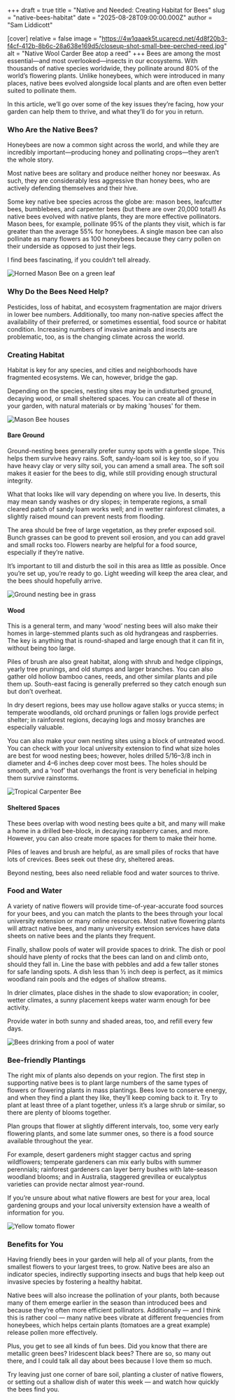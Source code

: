 +++
draft = true
title = "Native and Needed: Creating Habitat for Bees"
slug = "native-bees-habitat"
date = "2025-08-28T09:00:00.000Z"
author = "Sam Liddicott"

[cover]
relative = false
image = "https://4w1qaaek5t.ucarecd.net/4d8f20b3-f4cf-412b-8b6c-28a638e169d5/closeup-shot-small-bee-perched-reed.jpg"
alt = "Native Wool Carder Bee atop a reed"
+++
Bees are among the most essential—and most overlooked—insects in our ecosystems. With thousands of native species worldwide, they pollinate around 80% of the world’s flowering plants. Unlike honeybees, which were introduced in many places, native bees evolved alongside local plants and are often even better suited to pollinate them.

In this article, we’ll go over some of the key issues they’re facing, how your garden can help them to thrive, and what they’ll do for you in return.

### Who Are the Native Bees?

Honeybees are now a common sight across the world, and while they are incredibly important—producing honey and pollinating crops—they aren’t the whole story.

Most native bees are solitary and produce neither honey nor beeswax. As such, they are considerably less aggressive than honey bees, who are actively defending themselves and their hive.

Some key native bee species across the globe are: mason bees, leafcutter bees, bumblebees, and carpenter bees (but there are over 20,000 total!) As native bees evolved with native plants, they are more effective pollinators. Mason bees, for example, pollinate 95% of the plants they visit, which is far greater than the average 55% for honeybees. A single mason bee can also pollinate as many flowers as 100 honeybees because they carry pollen on their underside as opposed to just their legs. 

I find bees fascinating, if you couldn’t tell already.

![Horned Mason Bee on a green leaf](https://4w1qaaek5t.ucarecd.net/2ebab302-b78d-4e28-a6fd-f16adb169701/closeup-female-horned-mason-bee-osmia-cornuta-green-leaf.jpg)

### Why Do the Bees Need Help?

Pesticides, loss of habitat, and ecosystem fragmentation are major drivers in lower bee numbers. Additionally, too many non-native species affect the availability of their preferred, or sometimes essential, food source or habitat condition. Increasing numbers of invasive animals and insects are problematic, too, as is the changing climate across the world. 

### Creating Habitat

Habitat is key for any species, and cities and neighborhoods have fragmented ecosystems. We can, however, bridge the gap. 

Depending on the species, nesting sites may be in undisturbed ground, decaying wood, or small sheltered spaces. You can create all of these in your garden, with natural materials or by making 'houses' for them.

![Mason Bee houses](https://4w1qaaek5t.ucarecd.net/41a8c2a9-3088-446d-b269-628572cde39f/7167413751_7e784ba6bc_o.jpg "
\"[Mason bee houses](https://www.flickr.com/photos/95142644@N00/7167413751)\" by [Ruth and Dave](https://www.flickr.com/photos/95142644@N00) is licensed under [CC BY 2.0](https://creativecommons.org/licenses/by/2.0/?ref=openverse).")

#### Bare Ground

Ground-nesting bees generally prefer sunny spots with a gentle slope. This helps them survive heavy rains. Soft, sandy-loam soil is key too, so if you have heavy clay or very silty soil, you can amend a small area. The soft soil makes it easier for the bees to dig, while still providing enough structural integrity. 

What that looks like will vary depending on where you live. In deserts, this may mean sandy washes or dry slopes; in temperate regions, a small cleared patch of sandy loam works well; and in wetter rainforest climates, a slightly raised mound can prevent nests from flooding.

The area should be free of large vegetation, as they prefer exposed soil. Bunch grasses can be good to prevent soil erosion, and you can add gravel and small rocks too. Flowers nearby are helpful for a food source, especially if they’re native.

It’s important to till and disturb the soil in this area as little as possible. Once you’re set up, you’re ready to go. Light weeding will keep the area clear, and the bees should hopefully arrive.

![Ground nesting bee in grass](https://4w1qaaek5t.ucarecd.net/c7e5a6d9-e998-4210-830b-91d7a563de7d/2022-03-18_17_01_10_A_ground-nesting_bee_next_to_a_nest_along_Hidden_Meadow_Drive_in_the_Franklin_Glen_section_of_Chantilly,_Fairfax_County,_Virginia.jpg "Ground-nesting bee next to its nest — photo by Famartin, March 18 2022, via Wikimedia Commons (CC BY-SA 4.0).")

#### Wood

This is a general term, and many ‘wood’ nesting bees will also make their homes in large-stemmed plants such as old hydrangeas and raspberries. The key is anything that is round-shaped and large enough that it can fit in, without being too large.

Piles of brush are also great habitat, along with shrub and hedge clippings, yearly tree prunings, and old stumps and larger branches. You can also gather old hollow bamboo canes, reeds, and other similar plants and pile them up. South-east facing is generally preferred so they catch enough sun but don’t overheat.

In dry desert regions, bees may use hollow agave stalks or yucca stems; in temperate woodlands, old orchard prunings or fallen logs provide perfect shelter; in rainforest regions, decaying logs and mossy branches are especially valuable.

You can also make your own nesting sites using a block of untreated wood. You can check with your local university extension to find what size holes are best for wood nesting bees; however, holes drilled 5/16–3/8 inch in diameter and 4–6 inches deep cover most bees. The holes should be smooth, and a ‘roof’ that overhangs the front is very beneficial in helping them survive rainstorms.

![Tropical Carpenter Bee](https://4w1qaaek5t.ucarecd.net/06cc590c-dd19-4d46-8458-ea8f2dfc77b1/Tropical_Carpenter_Bee_(Xylocopa_tenuiscapa).jpg "
[Tropical Carpenter Bee (Xylocopa tenuiscapa)](https://commons.wikimedia.org/w/index.php?curid=95052602)\" by [Charles J. Sharp](https://www.wikidata.org/wiki/Q54800218) is licensed under [CC BY-SA 4.0](https://creativecommons.org/licenses/by-sa/4.0/?ref=openverse).")

#### Sheltered Spaces

These bees overlap with wood nesting bees quite a bit, and many will make a home in a drilled bee-block, in decaying raspberry canes, and more. However, you can also create more spaces for them to make their home. 

Piles of leaves and brush are helpful, as are small piles of rocks that have lots of crevices. Bees seek out these dry, sheltered areas. 

Beyond nesting, bees also need reliable food and water sources to thrive.

### Food and Water

A variety of native flowers will provide time-of-year-accurate food sources for your bees, and you can match the plants to the bees through your local university extension or many online resources. Most native flowering plants will attract native bees, and many university extension services have data sheets on native bees and the plants they frequent. 

Finally, shallow pools of water will provide spaces to drink. The dish or pool should have plenty of rocks that the bees can land on and climb onto, should they fall in. Line the base with pebbles and add a few taller stones for safe landing spots. A dish less than ½ inch deep is perfect, as it mimics woodland rain pools and the edges of shallow streams.

In drier climates, place dishes in the shade to slow evaporation; in cooler, wetter climates, a sunny placement keeps water warm enough for bee activity.

Provide water in both sunny and shaded areas, too, and refill every few days. 

![Bees drinking from a pool of water](https://4w1qaaek5t.ucarecd.net/0000e22c-4b6f-4ba6-abc2-0090729ed9ae/bees-drinking-water-from-pool-water.jpg)

### Bee-friendly Plantings

The right mix of plants also depends on your region. The first step in supporting native bees is to plant large numbers of the same types of flowers or flowering plants in mass plantings. Bees love to conserve energy, and when they find a plant they like, they’ll keep coming back to it. Try to plant at least three of a plant together, unless it’s a large shrub or similar, so there are plenty of blooms together.

Plan groups that flower at slightly different intervals, too, some very early flowering plants, and some late summer ones, so there is a food source available throughout the year. 

For example, desert gardeners might stagger cactus and spring wildflowers; temperate gardeners can mix early bulbs with summer perennials; rainforest gardeners can layer berry bushes with late-season woodland blooms; and in Australia, staggered grevillea or eucalyptus varieties can provide nectar almost year-round.

If you’re unsure about what native flowers are best for your area, local gardening groups and your local university extension have a wealth of information for you.

![Yellow tomato flower](https://4w1qaaek5t.ucarecd.net/1bead4ce-3a9e-44c2-a49d-850b9d773be1/flower-small-cucumber.jpg)

### Benefits for You

Having friendly bees in your garden will help all of your plants, from the smallest flowers to your largest trees, to grow. Native bees are also an indicator species, indirectly supporting insects and bugs that help keep out invasive species by fostering a healthy habitat.

Native bees will also increase the pollination of your plants, both because many of them emerge earlier in the season than introduced bees and because they’re often more efficient pollinators. Additionally — and I think this is rather cool — many native bees vibrate at different frequencies from honeybees, which helps certain plants (tomatoes are a great example) release pollen more effectively.

Plus, you get to see all kinds of fun bees. Did you know that there are metallic green bees? Iridescent black bees? There are so, so many out there, and I could talk all day about bees because I love them so much. 

Try leaving just one corner of bare soil, planting a cluster of native flowers, or setting out a shallow dish of water this week — and watch how quickly the bees find you.
